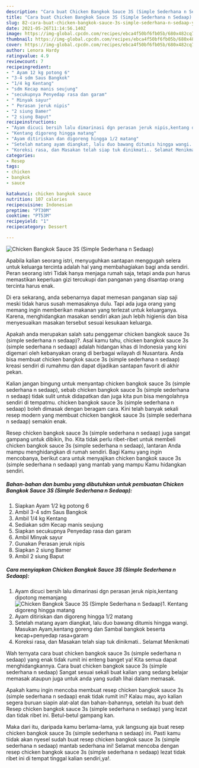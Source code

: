 ```yaml
---
description: "Cara buat Chicken Bangkok Sauce 3S (Simple Sederhana n Sedaap) yang lezat Untuk Jualan"
title: "Cara buat Chicken Bangkok Sauce 3S (Simple Sederhana n Sedaap) yang lezat Untuk Jualan"
slug: 82-cara-buat-chicken-bangkok-sauce-3s-simple-sederhana-n-sedaap-yang-lezat-untuk-jualan
date: 2021-05-26T11:14:56.140Z
image: https://img-global.cpcdn.com/recipes/ebca4f50bf6fb05b/680x482cq70/chicken-bangkok-sauce-3s-simple-sederhana-n-sedaap-foto-resep-utama.jpg
thumbnail: https://img-global.cpcdn.com/recipes/ebca4f50bf6fb05b/680x482cq70/chicken-bangkok-sauce-3s-simple-sederhana-n-sedaap-foto-resep-utama.jpg
cover: https://img-global.cpcdn.com/recipes/ebca4f50bf6fb05b/680x482cq70/chicken-bangkok-sauce-3s-simple-sederhana-n-sedaap-foto-resep-utama.jpg
author: Lenora Hardy
ratingvalue: 4.9
reviewcount: 7
recipeingredient:
- " Ayam 12 kg potong 6"
- "3-4 sdm Saus Bangkok"
- "1/4 kg Kentang"
- "sdm Kecap manis seujung"
- "secukupnya Penyedap rasa dan garam"
- " Minyak sayur"
- " Perasan jeruk nipis"
- "2 siung Bamer"
- "2 siung Baput"
recipeinstructions:
- "Ayam dicuci bersih lalu dimarinasi dgn perasan jeruk nipis,kentang dipotong memanjang"
- "Kentang digoreng hingga matang"
- "Ayam ditiriskan dan digoreng hingga 1/2 matang"
- "Setelah matang ayam diangkat, lalu duo bawang ditumis hingga wangi. Masukan Ayam,kentang goreng dan Sambal bangkok beserta kecap+penyedap rasa+garam"
- "Koreksi rasa, dan Masakan telah siap tuk dinikmati.. Selamat Menikmati"
categories:
- Resep
tags:
- chicken
- bangkok
- sauce

katakunci: chicken bangkok sauce 
nutrition: 107 calories
recipecuisine: Indonesian
preptime: "PT30M"
cooktime: "PT53M"
recipeyield: "1"
recipecategory: Dessert

---
```



![Chicken Bangkok Sauce 3S (Simple Sederhana n Sedaap)](https://img-global.cpcdn.com/recipes/ebca4f50bf6fb05b/680x482cq70/chicken-bangkok-sauce-3s-simple-sederhana-n-sedaap-foto-resep-utama.jpg)

Apabila kalian seorang istri, menyuguhkan santapan menggugah selera untuk keluarga tercinta adalah hal yang membahagiakan bagi anda sendiri. Peran seorang istri Tidak hanya menjaga rumah saja, tetapi anda pun harus memastikan keperluan gizi tercukupi dan panganan yang disantap orang tercinta harus enak.

Di era  sekarang, anda sebenarnya dapat memesan panganan siap saji meski tidak harus susah memasaknya dulu. Tapi ada juga orang yang memang ingin memberikan makanan yang terlezat untuk keluarganya. Karena, menghidangkan masakan sendiri akan jauh lebih higienis dan bisa menyesuaikan masakan tersebut sesuai kesukaan keluarga. 



Apakah anda merupakan salah satu penggemar chicken bangkok sauce 3s (simple sederhana n sedaap)?. Asal kamu tahu, chicken bangkok sauce 3s (simple sederhana n sedaap) adalah hidangan khas di Indonesia yang kini digemari oleh kebanyakan orang di berbagai wilayah di Nusantara. Anda bisa membuat chicken bangkok sauce 3s (simple sederhana n sedaap) kreasi sendiri di rumahmu dan dapat dijadikan santapan favorit di akhir pekan.

Kalian jangan bingung untuk menyantap chicken bangkok sauce 3s (simple sederhana n sedaap), sebab chicken bangkok sauce 3s (simple sederhana n sedaap) tidak sulit untuk didapatkan dan juga kita pun bisa mengolahnya sendiri di tempatmu. chicken bangkok sauce 3s (simple sederhana n sedaap) boleh dimasak dengan beragam cara. Kini telah banyak sekali resep modern yang membuat chicken bangkok sauce 3s (simple sederhana n sedaap) semakin enak.

Resep chicken bangkok sauce 3s (simple sederhana n sedaap) juga sangat gampang untuk dibikin, lho. Kita tidak perlu ribet-ribet untuk membeli chicken bangkok sauce 3s (simple sederhana n sedaap), lantaran Anda mampu menghidangkan di rumah sendiri. Bagi Kamu yang ingin mencobanya, berikut cara untuk menyajikan chicken bangkok sauce 3s (simple sederhana n sedaap) yang mantab yang mampu Kamu hidangkan sendiri.

<!--inarticleads1-->

##### Bahan-bahan dan bumbu yang dibutuhkan untuk pembuatan Chicken Bangkok Sauce 3S (Simple Sederhana n Sedaap):

1. Siapkan  Ayam 1/2 kg potong 6
1. Ambil 3-4 sdm Saus Bangkok
1. Ambil 1/4 kg Kentang
1. Sediakan sdm Kecap manis seujung
1. Siapkan secukupnya Penyedap rasa dan garam
1. Ambil  Minyak sayur
1. Gunakan  Perasan jeruk nipis
1. Siapkan 2 siung Bamer
1. Ambil 2 siung Baput




<!--inarticleads2-->

##### Cara menyiapkan Chicken Bangkok Sauce 3S (Simple Sederhana n Sedaap):

1. Ayam dicuci bersih lalu dimarinasi dgn perasan jeruk nipis,kentang dipotong memanjang
<img src="https://img-global.cpcdn.com/steps/b5d51a3f4765b9ad/160x128cq70/chicken-bangkok-sauce-3s-simple-sederhana-n-sedaap-langkah-memasak-1-foto.jpg" alt="Chicken Bangkok Sauce 3S (Simple Sederhana n Sedaap)">1. Kentang digoreng hingga matang
1. Ayam ditiriskan dan digoreng hingga 1/2 matang
1. Setelah matang ayam diangkat, lalu duo bawang ditumis hingga wangi. Masukan Ayam,kentang goreng dan Sambal bangkok beserta kecap+penyedap rasa+garam
1. Koreksi rasa, dan Masakan telah siap tuk dinikmati.. Selamat Menikmati




Wah ternyata cara buat chicken bangkok sauce 3s (simple sederhana n sedaap) yang enak tidak rumit ini enteng banget ya! Kita semua dapat menghidangkannya. Cara buat chicken bangkok sauce 3s (simple sederhana n sedaap) Sangat sesuai sekali buat kalian yang sedang belajar memasak ataupun juga untuk anda yang sudah lihai dalam memasak.

Apakah kamu ingin mencoba membuat resep chicken bangkok sauce 3s (simple sederhana n sedaap) enak tidak rumit ini? Kalau mau, ayo kalian segera buruan siapin alat-alat dan bahan-bahannya, setelah itu buat deh Resep chicken bangkok sauce 3s (simple sederhana n sedaap) yang lezat dan tidak ribet ini. Betul-betul gampang kan. 

Maka dari itu, daripada kamu berlama-lama, yuk langsung aja buat resep chicken bangkok sauce 3s (simple sederhana n sedaap) ini. Pasti kamu tiidak akan nyesel sudah buat resep chicken bangkok sauce 3s (simple sederhana n sedaap) mantab sederhana ini! Selamat mencoba dengan resep chicken bangkok sauce 3s (simple sederhana n sedaap) lezat tidak ribet ini di tempat tinggal kalian sendiri,ya!.

